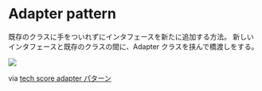 # Adapter pattern

既存のクラスに手をついれずにインタフェースを新たに追加する方法。
新しいインタフェースと既存のクラスの間に、Adapter クラスを挟んで橋渡しをする。

![](http://www.techscore.com/page_attachments/0000/0687/adapter4.gif)

via [tech score adapter パターン](http://www.techscore.com/tech/DesignPattern/Adapter/Adapter2.html/)
